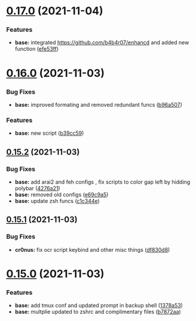# [0.17.0](https://github.com/umgbhalla/dotstow/compare/v0.16.0...v0.17.0) (2021-11-04)


### Features

* **base:** integrated https://github.com/b4b4r07/enhancd and added new function ([efe53ff](https://github.com/umgbhalla/dotstow/commit/efe53ff950984c6f094386c14034d6213c7d71f7))



# [0.16.0](https://github.com/umgbhalla/dotstow/compare/v0.15.2...v0.16.0) (2021-11-03)


### Bug Fixes

* **base:** improved formating and removed redundant funcs ([b96a507](https://github.com/umgbhalla/dotstow/commit/b96a507a0c258e0b1d694ebec0bc456dd3356d44))


### Features

* **base:** new script ([b39cc59](https://github.com/umgbhalla/dotstow/commit/b39cc59e2dd20004f712da746e1e0c545112a470))



## [0.15.2](https://github.com/umgbhalla/dotstow/compare/v0.15.1...v0.15.2) (2021-11-03)


### Bug Fixes

* **base:** add arai2 and feh configs , fix scripts to color gap left by hidding polybar ([4276a21](https://github.com/umgbhalla/dotstow/commit/4276a218870173f5be241ae82b3370014b88e7c6))
* **base:** removed old configs ([e69c9a5](https://github.com/umgbhalla/dotstow/commit/e69c9a543758e9394cd3dbae6017780d164e31b1))
* **base:** update zsh funcs ([c1c344e](https://github.com/umgbhalla/dotstow/commit/c1c344e54d26fb9fe43130c7effcf0911cb60247))



## [0.15.1](https://github.com/umgbhalla/dotstow/compare/v0.15.0...v0.15.1) (2021-11-03)


### Bug Fixes

* **cr0nus:** fix ocr script keybind and other misc things ([df830d8](https://github.com/umgbhalla/dotstow/commit/df830d8ee4210d331104762fade67754c6755506))



# [0.15.0](https://github.com/umgbhalla/dotstow/compare/v0.14.0...v0.15.0) (2021-11-03)


### Features

* **base:** add tmux conf and updated prompt in backup shell ([1378a53](https://github.com/umgbhalla/dotstow/commit/1378a539aebd2bf2647de161ddea139ceba82ea0))
* **base:** multplie updated to zshrc and complimentary files ([b7872aa](https://github.com/umgbhalla/dotstow/commit/b7872aaeb809fa345f6709add2b8ed1124c68b40))



